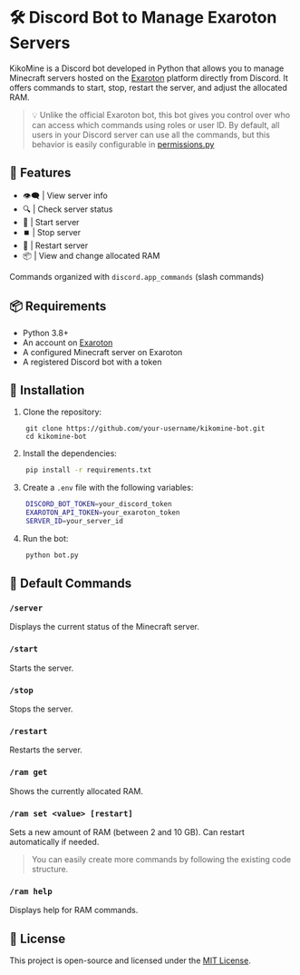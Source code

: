 # 🛠️ Discord Bot to Manage Exaroton Servers

KikoMine is a Discord bot developed in Python that allows you to manage Minecraft servers hosted on the [Exaroton](https://exaroton.com/) platform directly from Discord. It offers commands to start, stop, restart the server, and adjust the allocated RAM.

> 💡 Unlike the official Exaroton bot, this bot gives you control over who can access which commands using roles or user ID. By default, all users in your Discord server can use all the commands, but this behavior is easily configurable in [permissions.py](permissions.py)

## 🚀 Features

- 👁‍🗨 | View server info
- 🔍 | Check server status
- 🚀 | Start server
- ⏹️ | Stop server
- 🔁 | Restart server
- 📦 | View and change allocated RAM

Commands organized with `discord.app_commands` (slash commands)

## 📦 Requirements

- Python 3.8+
- An account on [Exaroton](https://exaroton.com/)
- A configured Minecraft server on Exaroton
- A registered Discord bot with a token

## 🧪 Installation

1. Clone the repository:
``` git
    git clone https://github.com/your-username/kikomine-bot.git
    cd kikomine-bot
```

2. Install the dependencies:
``` bash
    pip install -r requirements.txt
```

3. Create a `.env` file with the following variables:
``` bash
    DISCORD_BOT_TOKEN=your_discord_token
    EXAROTON_API_TOKEN=your_exaroton_token
    SERVER_ID=your_server_id
```

4. Run the bot:
``` python
    python bot.py
```

## 🧾 Default Commands

### `/server`
Displays the current status of the Minecraft server.

### `/start`
Starts the server.

### `/stop`
Stops the server.

### `/restart`
Restarts the server.

### `/ram get`
Shows the currently allocated RAM.

### `/ram set <value> [restart]`
Sets a new amount of RAM (between 2 and 10 GB). Can restart automatically if needed.

> You can easily create more commands by following the existing code structure.

### `/ram help`
Displays help for RAM commands.

## 📄 License

This project is open-source and licensed under the [MIT License](LICENSE).

